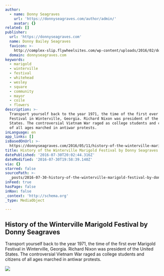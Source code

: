 ```yaml
---
author:
  - name: Donny Seagraves
    url: 'https://donnyseagraves.com/author/admin/'
    avatar: {}
related: []
publisher:
  url: 'https://donnyseagraves.com'
  name: Donny Bailey Seagraves
  favicon: >-
    http://complex-slip.flywheelsites.com/wp-content/uploads/2016/02/donnyflavicon5292011.png
  domain: donnyseagraves.com
keywords:
  - marigold
  - winterville
  - festival
  - whitehead
  - wesley
  - square
  - community
  - mayor
  - coile
  - flowers
description: >-
  Transport yourself back to the year 1971, the time of the first ever Marigold
  Festival in Winterville, Georgia. Richard Nixon was president of the United
  States. The controversial Vietnam War raged as college students and citizens
  of all ages marched in antiwar protests.
inLanguage: en
app_links: []
isBasedOnUrl: >-
  https://donnyseagraves.com/2016/05/11/history-of-the-winterville-marigold-festival-by-donny-seagraves/
title: History of the Winterville Marigold Festival by Donny Seagraves
datePublished: '2016-07-30T20:02:44.316Z'
dateModified: '2016-07-30T19:58:39.140Z'
via: {}
starred: false
sourcePath: >-
  _posts/2016-07-30-history-of-the-winterville-marigold-festival-by-donny-seagra.md
inFeed: true
hasPage: false
inNav: false
_context: 'http://schema.org'
_type: MediaObject

---
```

<article style=""><h1>History of the Winterville Marigold Festival by Donny Seagraves</h1><p>Transport yourself back to the year 1971, the time of the first ever Marigold Festival in Winterville, Georgia. Richard Nixon was president of the United States. The controversial Vietnam War raged as college students and citizens of all ages marched in antiwar protests.</p><img src="https://i1.wp.com/donnyseagraves.com/wp-content/uploads/2016/05/marigolds.jpg?fit=1200%2C750&amp;ssl=1" /></article>